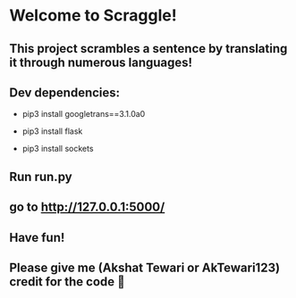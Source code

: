 # Welcome to Scraggle!
## This project scrambles a sentence by translating it through numerous languages!
## Dev dependencies:

- pip3 install googletrans==3.1.0a0

- pip3 install flask

- pip3 install sockets
  

## Run run.py
## go to http://127.0.0.1:5000/

## Have fun!

## Please give me (Akshat Tewari or AkTewari123) credit for the code 🙏